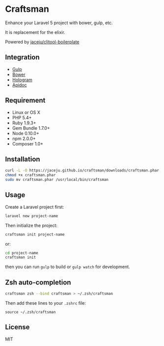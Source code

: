 # Craftsman

Enhance your Laravel 5 project with bower, gulp, etc.

It is replacement for the elixir.

Powered by [jaceju/clitool-boilerplate](https://github.com/jaceju/clitool-boilerplate)

## Integration

* [Gulp](http://gulpjs.com/)
* [Bower](http://bower.io/)
* [Hologram](http://trulia.github.io/hologram/)
* [Apidoc](http://apidocjs.com/)

## Requirement

* Linux or OS X
* PHP 5.4+
* Ruby 1.9.3+
* Gem Bundle 1.7.0+
* Node 0.10.0+
* npm 2.0.0+
* Composer 1.0+

## Installation

```bash
curl -L -O https://jaceju.github.io/craftsman/downloads/craftsman.phar
chmod +x craftsman.phar
sudo mv craftsman.phar /usr/local/bin/craftsman
```

## Usage

Create a Laravel project first:

```bash
laravel new project-name
```

Then initialize the project:

```bash
craftsman init project-name
```

or:

```bash
cd project-name
craftsman init
```

then you can run `gulp` to build or `gulp watch` for development.

## Zsh auto-completion

```bash
craftsman zsh --bind craftsman > ~/.zsh/craftsman
```

Then add these lines to your `.zshrc` file:

```
source ~/.zsh/craftsman
```

## License

MIT
